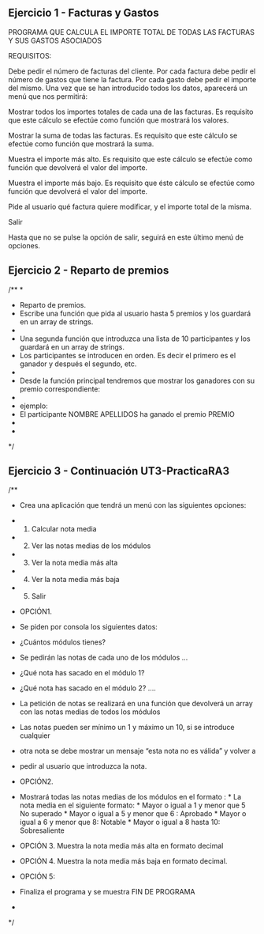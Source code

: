 ## Ejercicio 1 - Facturas y Gastos
PROGRAMA QUE CALCULA EL IMPORTE TOTAL DE TODAS LAS FACTURAS Y SUS GASTOS ASOCIADOS

REQUISITOS:

Debe pedir el número de facturas del cliente.
Por cada factura debe pedir el número de gastos que tiene la factura.
Por cada gasto debe pedir el importe del mismo.
Una vez que se han introducido todos los datos, aparecerá un menú que nos permitirá:

Mostrar todos los importes totales de cada una de las facturas. Es requisito que este cálculo se efectúe como función que mostrará los valores.

Mostrar la suma de todas las facturas. Es requisito que este cálculo se efectúe como función que mostrará la suma.

Muestra el importe más alto. Es requisito que este cálculo se efectúe como función que devolverá el valor del importe.

Muestra el importe más bajo. Es requisito que éste cálculo se efectúe como función que devolverá el valor del importe.

Pide al usuario qué factura quiere modificar, y el importe total de la misma.

Salir

Hasta que no se pulse la opción de salir, seguirá en este último menú de opciones.

## Ejercicio 2 - Reparto de premios
/**
 * 
 *   Reparto de premios. 
 *   Escribe una función que  pida al usuario hasta 5 premios y los guardará en un array de strings.
 * 
 *  Una segunda función  que introduzca una lista de 10 participantes y los guardará en un array de strings.
 * Los participantes se introducen en orden. Es decir el primero es el ganador y después el segundo, etc.
 * 
 *  Desde la función principal  tendremos que mostrar los ganadores con su premio correspondiente: 
 * 
 * ejemplo: 
 * El participante NOMBRE APELLIDOS ha  ganado el premio  PREMIO
 * 
 * 
 */



## Ejercicio 3 - Continuación UT3-PracticaRA3

/**
 * Crea una aplicación que tendrá un menú con las siguientes opciones:
 * 1. Calcular nota media
 * 2. Ver las notas medias de los módulos

 * 3. Ver la nota media más alta
 * 4. Ver la nota media más baja
 * 5. Salir


 * OPCIÓN1.
 * Se piden por consola los siguientes datos:
 * ¿Cuántos módulos tienes?
 * Se pedirán las notas de cada uno de los módulos …
 * ¿Qué nota has sacado en el módulo 1?
 * ¿Qué nota has sacado en el módulo 2? ….

 * La petición de notas se realizará en una función que devolverá un array con las notas medias de todos los módulos
 * Las notas pueden ser mínimo un 1 y máximo un 10, si se introduce cualquier
 * otra nota se debe mostrar un mensaje “esta nota no es válida” y volver a
 * pedir al usuario que introduzca la nota. 


 * OPCIÓN2.
 * Mostrará todas las notas medias de los módulos en el formato :
                    * La nota media en el siguiente formato:
                    * Mayor o igual a 1 y menor que 5 No superado
                    * Mayor o igual a 5 y menor que 6 : Aprobado
                    * Mayor o igual a 6 y menor que 8: Notable
                    * Mayor o igual a 8 hasta 10: Sobresaliente
 * OPCIÓN 3. 
    Muestra la nota media más alta en formato decimal

 * OPCIÓN 4. 
    Muestra la nota media más baja en formato decimal.

 * OPCIÓN 5:
 * Finaliza el programa y se muestra FIN DE PROGRAMA
 * 
 */